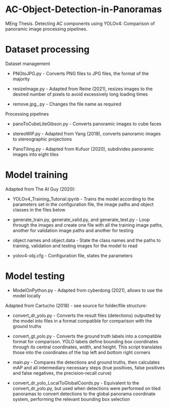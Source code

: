 # AC-Object-Detection-in-Panoramas
MEng Thesis. Detecting AC components using YOLOv4: Comparison of panoramic image processing pipelines.

# Dataset processing
Dataset management

  * PNGtoJPG.py - Converts PNG files to JPG files, the format of the majority
  
  * resizeImage.py - Adapted from Reine (2021), resizes images to the desired number of pixels to avoid excessively long loading times
  
  * remove.jpg\_.py - Changes the file name as required

Processing pipelines

  * panoToCubeLiteGibson.py - Converts panoramic images to cube faces
  
  * stereoWIP.py - Adapted from Yang (2018), converts panoramic images to stereographic projections
  
  * PanoTiling.py - Adapted from Kufuor (2020), subdivides panoramic images into eight tiles

# Model training
Adapted from The AI Guy (2020):

  * YOLOv4_Training_Tutorial.ipynb - Trains the model according to the parameters set in the configuration file, the image paths and object classes in the files below
  
  * generate_train.py, generate_valid.py, and generate_test.py - Loop through the images and create one file with all the training image paths, another for validation image paths and another for testing
  
  * object.names and object.data - State the class names and the paths to training, validation and testing images for the model to read
  
  * yolov4-obj.cfg - Configuration file, states the parameters

# Model testing

  * ModelOnPython.py - Adapted from cyberdong (2021), allows to use the model locally
  
Adapted from Cartucho (2018) - see source for folder/file structure: 
  
  * convert_dr_yolo.py - Converts the result files (detections) outputted by the model into files in a format compatible for comparison with the ground truths
  
  * convert_gt_yolo.py - Converts the ground truth labels into a compatible format for comparison. YOLO labels define bounding box coordinates through its central coordinates, width, and height. This script translates those into the coordinates of the top left and bottom right corners
  
  * main.py - Compares the detections and ground truths, then calculates mAP and all intermediary necessary steps (true positives, false positives and false negatives, the precision-recall curve)
  
  * convert_dr_yolo_LocalToGlobalCoords.py - Equivalent to the convert_dr_yolo.py, but used when detections were performed on tiled panoramas to convert detections to the global panorama coordinate system, performing the relevant bounding box selection

